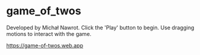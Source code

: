 # game_of_twos

Developed by Michał Nawrot. Click the 'Play' button to begin. Use dragging motions to interact with the game.

https://game-of-twos.web.app